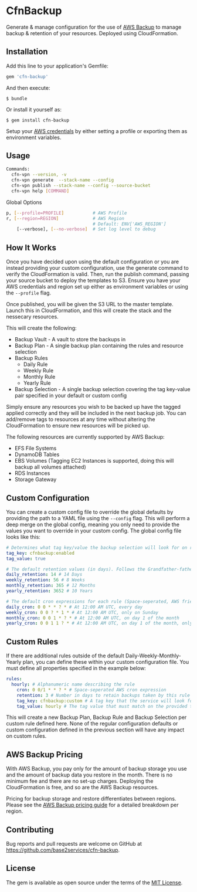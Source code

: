 # CfnBackup

Generate & manage configuration for the use of [AWS Backup](https://aws.amazon.com/backup/) to manage backup & retention of your resources. Deployed using CloudFormation.

## Installation

Add this line to your application's Gemfile:

```ruby
gem 'cfn-backup'
```

And then execute:

    $ bundle

Or install it yourself as:

    $ gem install cfn-backup

Setup your [AWS credentials](https://docs.aws.amazon.com/cli/latest/userguide/cli-chap-configure.html) by either setting a profile or exporting them as environment variables.

## Usage

```bash
Commands:
  cfn-vpn --version, -v                                                            # Print the version
  cfn-vpn generate  --stack-name --config                                          # Generate the CloudFormation templates
  cfn-vpn publish --stack-name --config --source-bucket                            # Generate & publish the CloudFormation templates to S3
  cfn-vpn help [COMMAND]                                                           # Describe available commands or one specific command
```

Global Options

```bash
p, [--profile=PROFILE]           # AWS Profile
r, [--region=REGION]             # AWS Region
                                 # Default: ENV['AWS_REGION']
    [--verbose], [--no-verbose]  # Set log level to debug
```

## How It Works

Once you have decided upon using the default configuration or you are instead providing your custom configuration, use the generate command to verify the CloudFormation is valid. Then, run the publish command, passing your source bucket to deploy the templates to S3. Ensure you have your AWS credentials and region set up either as environment variables or using the `--profile` flag.

Once published, you will be given the S3 URL to the master template. Launch this in CloudFormation, and this will create the stack and the nessecary resources.

This will create the following:

* Backup Vault - A vault to store the backups in
* Backup Plan - A single backup plan containing the rules and resource selection
* Backup Rules
  * Daily Rule
  * Weekly Rule
  * Monthly Rule
  * Yearly Rule
* Backup Selection - A single backup selection covering the tag key-value pair specified in your default or custom config

Simply ensure any resources you wish to be backed up have the tagged applied correctly and they will be included in the next backup job. You can add/remove tags to resources at any time without altering the CloudFormation to ensure new resources will be picked up. 

The following resources are currently supported by AWS Backup:
* EFS File Systems
* DynamoDB Tables
* EBS Volumes (Tagging EC2 Instances is supported, doing this will backup all volumes attached)
* RDS Instances
* Storage Gateway

## Custom Configuration

You can create a custom config file to override the global defaults by providing the path to a YAML file using the `--config` flag.
This will perform a deep merge on the global config, meaning you only need to provide the values you want to override in your custom config. The global config file looks like this:

```yaml
# Determines what tag key/value the backup selection will look for on resources
tag_key: cfnbackup:enabled
tag_value: true

# The default retention values (in days). Follows the Grandfather-father-son backup
daily_retention: 14 # 14 Days
weekly_retention: 56 # 8 Weeks
monthly_retention: 365 # 12 Months
yearly_retention: 3652 # 10 Years

# The default cron expressions for each rule (Space-seperated, AWS friendly)
daily_cron: 0 0 * * ? * # At 12:00 AM UTC, every day
weekly_cron: 0 0 ? * 1 * # At 12:00 AM UTC, only on Sunday
monthly_cron: 0 0 1 * ? * # At 12:00 AM UTC, on day 1 of the month
yearly_cron: 0 0 1 1 ? * # At 12:00 AM UTC, on day 1 of the month, only in January
```

## Custom Rules

If there are additional rules outside of the default Daily-Weekly-Monthly-Yearly plan, you can define these within your custom configuration file. You must define all properties specified in the example below:

```yaml
rules:
  hourly: # Alphanumeric name describing the rule
    cron: 0 0/1 * * ? * # Space-seperated AWS cron expression
    retention: 3 # Number in days to retain backups taken by this rule
    tag_key: cfnbackup:custom # A tag key that the service will look for on resources
    tag_value: hourly # The tag value that must match on the provided tag key
```

This will create a new Backup Plan, Backup Rule and Backup Selection per custom rule defined here. None of the regular configuration defaults or custom configuration defined in the previous section will have any impact on custom rules.

## AWS Backup Pricing

With AWS Backup, you pay only for the amount of backup storage you use and the amount of backup data you restore in the month. There is no minimum fee and there are no set-up charges. Deploying the CloudFormation is free, and so are the AWS Backup resources.

Pricing for backup storage and restore differentiates between regions. Please see the [AWS Backup pricing guide](https://aws.amazon.com/backup/pricing/) for a detailed breakdown per region.

## Contributing

Bug reports and pull requests are welcome on GitHub at https://github.com/base2services/cfn-backup.

## License

The gem is available as open source under the terms of the [MIT License](https://opensource.org/licenses/MIT).
